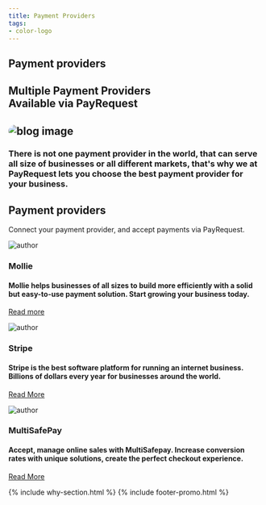 ```yaml
---
title: Payment Providers
tags:
- color-logo
---
```


<!-- Done for the new website! -->

<!-- Breadcrumb Start -->
<section class="breadcrumb-area">
         <div class="breadcrumb-shape"></div>
         <div class="container">
            <div class="row">
               <div class="col-lg-12">
                  <div class="breadcrumb-inn">
                     <div class="section-title wow fadeInUp" data-wow-duration="1s" data-wow-delay="0.3s">
                       <h2>Payment <span>providers</span></h2>
                     </div>
                  </div>
               </div>
            </div>
         </div>
      </section>
 <!-- Breadcrumb End -->
       

<section class="about-page-section section_100">
         <div class="container">
            <div class="row">
               <div class="col-lg-12">
                  <div class="section-title wow fadeInUp" data-wow-duration="1s" data-wow-delay="0.3s" style="visibility: visible; animation-duration: 1s; animation-delay: 0.3s; animation-name: fadeInUp;">
<h2>Multiple Payment Providers <br>Available via <span>PayRequest</span>
</h2>
                  </div>
               </div>
            </div>
            <div class="row align-items-center">
               <div class="col-lg-5 lg-1">
                  <div class="about-page-left wow fadeInLeft" data-wow-duration="1s" data-wow-delay="0.5s" style="visibility: visible; animation-duration: 1s; animation-delay: 0.5s; animation-name: fadeInLeft;">
        <h2 class="mr-5">
                        <img src="https://i.imgur.com/7GGyf2q.png" alt="blog image" style="
    border-radius: 20px;
">
                   </h2>
                  </div>
               </div>
               <div class="col-lg-6">
                  <div class="about-page-text wow fadeInRight" data-wow-duration="1s" data-wow-delay="0.6s" style="visibility: visible; animation-duration: 1s; animation-delay: 0.6s; animation-name: fadeInRight;">
                     <h3>There is not one payment provider in the world, that can serve all size of businesses or all different markets, that's why we at PayRequest lets you choose the best payment provider for your business.
</h3>
                  </div>
               </div>
            </div>
         </div>
      </section>




<section class="blog-section section_100">
<div class="container">
            <div class="row align-items-center">
               <div class="col-lg-5 col-md-12">
                  <div class="section-title wow fadeInLeft" data-wow-duration="1s" data-wow-delay="0.3s" style="visibility: visible; animation-duration: 1s; animation-delay: 0.3s; animation-name: fadeInLeft;">
                     <h2><span>Payment</span> providers</h2>
</div>
</div>
               <div class="col-lg-7 col-md-12">
                  <div class="section-para wow fadeInRight" data-wow-duration="1s" data-wow-delay="0.4s" style="visibility: visible; animation-duration: 1s; animation-delay: 0.4s; animation-name: fadeInRight;">
                     <p>Connect your payment provider, and accept payments via PayRequest.</p>
</div>
</div>
</div>
            <div class="row">
               <div class="col-lg-4 col-md-6">
                  <div class="blog-item wow fadeInLeft" data-wow-duration="1s" data-wow-delay="0.3s" style="visibility: visible; animation-duration: 1s; animation-delay: 0.3s; animation-name: fadeInLeft;">
                     
<div class="blog-desc">
                        <div class="meta-image">
                           <div class="author-round">
                              <img src="https://pbs.twimg.com/profile_images/1181112639101001728/NBqdcmm7_400x400.png" alt="author">
                           </div>
                           <div class="tags">
  <h3>Mollie</h3>
                           </div>
                        </div>
                        <div class="blog-text">
<h4>Mollie helps businesses of all sizes to build more efficiently with a solid but easy-to-use payment solution. Start growing your business today.
</h4>

<a href="/payment-providers/mollie" class="theme-btn mt-4" style="">Read more<span class="fa fa-chevron-right"></span></a>
          
</div>
                     </div>
                  </div>
               </div>
               <div class="col-lg-4 col-md-6">
                  <div class="blog-item wow fadeInLeft" data-wow-duration="1s" data-wow-delay="0.3s" style="visibility: visible; animation-duration: 1s; animation-delay: 0.3s; animation-name: fadeInLeft;">
                     
<div class="blog-desc">
 <div class="meta-image">
                           <div class="author-round">
                              <img src="https://pbs.twimg.com/profile_images/1280236709825835008/HmeYTwai_400x400.png" alt="author">
                           </div>
 <div class="tags">

<h3>Stripe</h3>
</div>
</div>
<div class="blog-text">
                           
<h4>Stripe is the best software platform for running an internet business. Billions of dollars every year for businesses around the world.

</h4>

<a href="/payment-providers/stripe" class="theme-btn mt-4" style="">Read More<span class="fa fa-chevron-right"></span></a>
          
</div>
</div>
</div>
</div>
               <div class="col-lg-4 col-md-6">
                  <div class="blog-item wow fadeInLeft" data-wow-duration="1s" data-wow-delay="0.3s" style="visibility: visible; animation-duration: 1s; animation-delay: 0.3s; animation-name: fadeInLeft;">
                     
<div class="blog-desc">
                        <div class="meta-image">
                           <div class="author-round">
                              <img src="https://pbs.twimg.com/profile_images/616887524988813313/2I8OJAPD.jpg" alt="author">
                           </div>
                           <div class="tags">
<h3>MultiSafePay</h3>
                           </div>
                        </div>
                        <div class="blog-text">
<h4>Accept, manage online sales with MultiSafepay. Increase conversion rates with unique solutions, create the perfect checkout experience.


</h4>

<a href="/payment-providers/multisafepay" class="theme-btn mt-4" style="">Read More<span class="fa fa-chevron-right"></span></a>
          
</div>
</div>
</div>
</div>
</div>
</div>
</section>

{% include why-section.html %}
{% include footer-promo.html %}